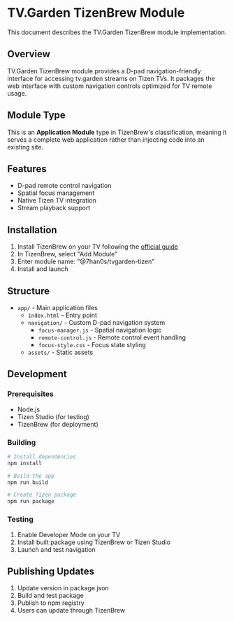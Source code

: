 # TV.Garden TizenBrew Module

This document describes the TV.Garden TizenBrew module implementation.

## Overview

TV.Garden TizenBrew module provides a D-pad navigation-friendly interface for accessing tv.garden streams on Tizen TVs. It packages the web interface with custom navigation controls optimized for TV remote usage.

## Module Type

This is an **Application Module** type in TizenBrew's classification, meaning it serves a complete web application rather than injecting code into an existing site.

## Features

- D-pad remote control navigation
- Spatial focus management
- Native Tizen TV integration
- Stream playback support

## Installation

1. Install TizenBrew on your TV following the [official guide](https://github.com/reisxd/TizenBrew/blob/main/docs/README.md)
2. In TizenBrew, select "Add Module"
3. Enter module name: "@7han0s/tvgarden-tizen"
4. Install and launch

## Structure

- `app/` - Main application files
  - `index.html` - Entry point
  - `navigation/` - Custom D-pad navigation system
    - `focus-manager.js` - Spatial navigation logic
    - `remote-control.js` - Remote control event handling
    - `focus-style.css` - Focus state styling
  - `assets/` - Static assets

## Development

### Prerequisites
- Node.js
- Tizen Studio (for testing)
- TizenBrew (for deployment)

### Building
```bash
# Install dependencies
npm install

# Build the app
npm run build

# Create Tizen package
npm run package
```

### Testing
1. Enable Developer Mode on your TV
2. Install built package using TizenBrew or Tizen Studio
3. Launch and test navigation

## Publishing Updates

1. Update version in package.json
2. Build and test package
3. Publish to npm registry
4. Users can update through TizenBrew
